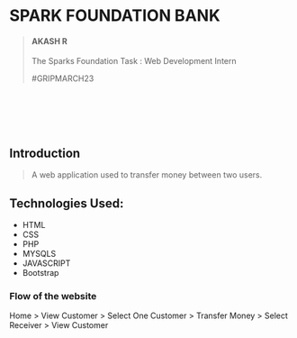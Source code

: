 # SPARK FOUNDATION BANK
> <h4>AKASH R</h4>
>
>The Sparks Foundation Task : Web Development Intern
>
>#GRIPMARCH23

<br><br><br><br>


## Introduction
>  
> A web application used to transfer money between two users.

## Technologies Used:
- HTML
- CSS
- PHP
- MYSQLS
- JAVASCRIPT
- Bootstrap

### Flow of the website
Home > View Customer > Select One Customer > Transfer Money > Select Receiver > View Customer